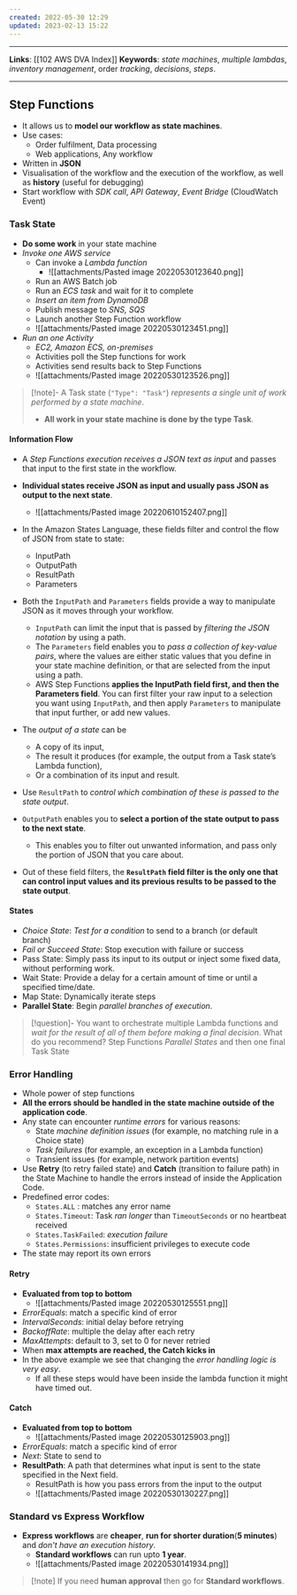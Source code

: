 ```yaml
---
created: 2022-05-30 12:29
updated: 2023-02-13 15:22
---
```

---
**Links**: [[102 AWS DVA Index]]
**Keywords**: *state machines*, *multiple lambdas*, *inventory management*, order *tracking*, *decisions*, *steps*.

---
## Step Functions
- It allows us to **model our workflow as state machines**.
- Use cases:
	- Order fulfilment, Data processing
	- Web applications, Any workflow 
- Written in **JSON**
- Visualisation of the workflow and the execution of the workflow, as well as **history** (useful for debugging)
- Start workflow with *SDK call*, *API Gateway*, *Event Bridge* (CloudWatch Event)

### Task State
- **Do some work** in your state machine
- *Invoke one AWS service*
	- Can invoke a *Lambda function*
		- ![[attachments/Pasted image 20220530123640.png]]
	- Run an AWS Batch job
	- Run an *ECS task* and wait for it to complete
	- *Insert an item from DynamoDB*
	- Publish message to *SNS, SQS*
	- Launch another Step Function workflow
	- ![[attachments/Pasted image 20220530123451.png]]
- *Run an one Activity*
	- *EC2, Amazon ECS, on-premises*
	- Activities poll the Step functions for work
	- Activities send results back to Step Functions
	- ![[attachments/Pasted image 20220530123526.png]]

> [!note]- A Task state (`"Type": "Task"`) *represents a single unit of work performed by a state machine*.
> - **All work in your state machine is done by the type Task**.

#### Information Flow
- A *Step Functions execution receives a JSON text as input* and passes that input to the first state in the workflow. 
- **Individual states receive JSON as input and usually pass JSON as output to the next state**. 
	- ![[attachments/Pasted image 20220610152407.png]]
- In the Amazon States Language, these fields filter and control the flow of JSON from state to state:
	- InputPath
	- OutputPath
	- ResultPath
	- Parameters

- Both the `InputPath` and `Parameters` fields provide a way to manipulate JSON as it moves through your workflow. 
	- `InputPath` can limit the input that is passed by *filtering the JSON notation* by using a path. 
	- The `Parameters` field enables you to *pass a collection of key-value pairs*, where the values are either static values that you define in your state machine definition, or that are selected from the input using a path.
	- AWS Step Functions **applies the InputPath field first, and then the Parameters field**. You can first filter your raw input to a selection you want using `InputPath`, and then apply `Parameters` to manipulate that input further, or add new values.
-  The *output of a state* can be 
	- A copy of its input, 
	- The result it produces (for example, the output from a Task state’s Lambda function), 
	- Or a combination of its input and result. 
- Use `ResultPath` to *control which combination of these is passed to the state output*.
- `OutputPath` enables you to **select a portion of the state output to pass to the next state**. 
	- This enables you to filter out unwanted information, and pass only the portion of JSON that you care about.
- Out of these field filters, the **`ResultPath` field filter is the only one that can control input values and its previous results to be passed to the state output**. 

#### States
- *Choice State*: *Test for a condition* to send to a branch (or default branch)
- *Fail or Succeed State*: Stop execution with failure or success
- Pass State: Simply pass its input to its output or inject some fixed data, without performing work.
- Wait State: Provide a delay for a certain amount of time or until a specified time/date.
- Map State: Dynamically iterate steps
- **Parallel State**: Begin *parallel branches of execution*.

> [!question]- You want to orchestrate multiple Lambda functions and *wait for the result of all of them before making a final decision*. What do you recommend?
> Step Functions *Parallel States* and then one final Task State

### Error Handling
- Whole power of step functions
- **All the errors should be handled in the state machine outside of the application code**.
- Any state can encounter *runtime errors* for various reasons:
	- State *machine definition issues* (for example, no matching rule in a Choice state)
	- *Task failures* (for example, an exception in a Lambda function)
	- Transient issues (for example, network partition events)
- Use **Retry** (to retry failed state) and **Catch** (transition to failure path) in the State Machine to handle the errors instead of inside the Application Code.
- Predefined error codes:
	- `States.ALL` : matches any error name
	- `States.Timeout`: Task *ran longer* than `TimeoutSeconds` or no heartbeat received
	- `States.TaskFailed`: *execution failure*
	- `States.Permissions`: insufficient privileges to execute code
- The state may report its own errors

#### Retry 
- **Evaluated from top to bottom**
	- ![[attachments/Pasted image 20220530125551.png]]
- *ErrorEquals*: match a specific kind of error
- *IntervalSeconds*: initial delay before retrying
- *BackoffRate*: multiple the delay after each retry
- *MaxAttempts*: default to 3, set to 0 for never retried
- When **max attempts are reached, the Catch kicks in**
- In the above example we see that changing the *error handling logic is very easy*.
	- If all these steps would have been inside the lambda function it might have timed out.

#### Catch
- **Evaluated from top to bottom**
	- ![[attachments/Pasted image 20220530125903.png]]
- *ErrorEquals*: match a specific kind of error
- *Next*: State to send to
- **ResultPath**: A path that determines what input is sent to the state specified in the Next field.
	- ResultPath is how you pass errors from the input to the output 
	- ![[attachments/Pasted image 20220530130227.png]]

### Standard vs Express Workflow
- **Express workflows** are **cheaper**, **run for shorter duration**(**5 minutes**) and *don't have an execution history*.
	- **Standard workflows** can run upto **1 year**.
	- ![[attachments/Pasted image 20220530141934.png]]

> [!note] If you need **human approval** then go for **Standard workflows**.
